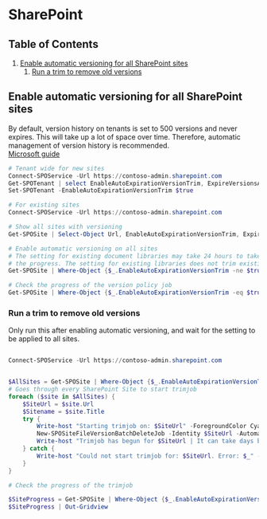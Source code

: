 ﻿# SharePoint

## Table of Contents <!-- omit in toc -->

1. [Enable automatic versioning for all SharePoint sites](#enable-automatic-versioning-for-all-sharepoint-sites)
   1. [Run a trim to remove old versions](#run-a-trim-to-remove-old-versions)

## Enable automatic versioning for all SharePoint sites

By default, version history on tenants is set to 500 versions and never expires.
This will take up a lot of space over time. Therefore, automatic management of version history is recommended.  
[Microsoft guide](https://learn.microsoft.com/en-us/sharepoint/site-version-limits#manage-version-history-limits-for-a-site-using-powershell)

```powershell
# Tenant wide for new sites
Connect-SPOService -Url https://contoso-admin.sharepoint.com
Get-SPOTenant | select EnableAutoExpirationVersionTrim, ExpireVersionsAfterDays,MajorVersionLimit
Set-SPOTenant -EnableAutoExpirationVersionTrim $true

# For existing sites
Connect-SPOService -Url https://contoso-admin.sharepoint.com

# Show all sites with versioning
Get-SPOSite | Select-Object Url, EnableAutoExpirationVersionTrim, ExpireVersionsAfterDays, MajorVersionLimit | Out-Gridview

# Enable automatic versioning on all sites
# The setting for existing document libraries may take 24 hours to take effect. Please run Get-SPOSiteVersionPolicyJobProgress to check
# the progress. The setting for existing libraries does not trim existing versions to meet the newly set limits
Get-SPOSite | Where-Object {$_.EnableAutoExpirationVersionTrim -ne $true -and $_.LockState -eq 'Unlock'} | Set-SPOSite -EnableAutoExpirationVersionTrim $true

# Check the progress of the version policy job
Get-SPOSite | Where-Object {$_.EnableAutoExpirationVersionTrim -eq $true -and $_.LockState -eq 'Unlock'} | Get-SPOSiteVersionPolicyJobProgress | Out-Gridview
```

### Run a trim to remove old versions

Only run this after enabling automatic versioning, and wait for the setting to be applied to all sites.

```powershell

Connect-SPOService -Url https://contoso-admin.sharepoint.com


$AllSites = Get-SPOSite | Where-Object {$_.EnableAutoExpirationVersionTrim -eq $true -and $_.LockState -eq 'Unlock'}
# Goes through every SharePoint Site to start trimjob
foreach ($site in $AllSites) {
    $SiteUrl = $site.Url
    $Sitename = $site.Title
    try {
        Write-host "Starting trimjob on: $SiteUrl" -ForegroundColor Cyan
        New-SPOSiteFileVersionBatchDeleteJob -Identity $SiteUrl -Automatic -Confirm:$false
        Write-host "Trimjob has begun for $SiteUrl | It can take days before the trimjob completes" -ForegroundColor Green
    } catch {
        Write-host "Could not start trimjob for: $SiteUrl. Error: $_" -ForegroundColor Red
    }
}

# Check the progress of the trimjob

$SiteProgress = Get-SPOSite | Where-Object {$_.EnableAutoExpirationVersionTrim -eq $true -and $_.LockState -eq 'Unlock'} | Get-SPOSiteFileVersionBatchDeleteJobProgress
$SiteProgress | Out-Gridview
```
